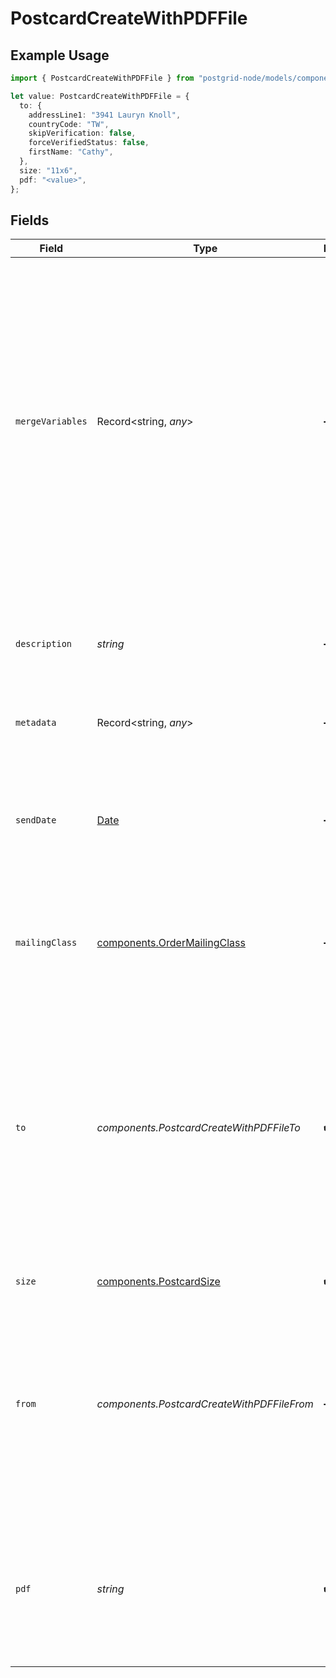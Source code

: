 # PostcardCreateWithPDFFile

## Example Usage

```typescript
import { PostcardCreateWithPDFFile } from "postgrid-node/models/components";

let value: PostcardCreateWithPDFFile = {
  to: {
    addressLine1: "3941 Lauryn Knoll",
    countryCode: "TW",
    skipVerification: false,
    forceVerifiedStatus: false,
    firstName: "Cathy",
  },
  size: "11x6",
  pdf: "<value>",
};
```

## Fields

| Field                                                                                                                                                                                                                                                                     | Type                                                                                                                                                                                                                                                                      | Required                                                                                                                                                                                                                                                                  | Description                                                                                                                                                                                                                                                               |
| ------------------------------------------------------------------------------------------------------------------------------------------------------------------------------------------------------------------------------------------------------------------------- | ------------------------------------------------------------------------------------------------------------------------------------------------------------------------------------------------------------------------------------------------------------------------- | ------------------------------------------------------------------------------------------------------------------------------------------------------------------------------------------------------------------------------------------------------------------------- | ------------------------------------------------------------------------------------------------------------------------------------------------------------------------------------------------------------------------------------------------------------------------- |
| `mergeVariables`                                                                                                                                                                                                                                                          | Record<string, *any*>                                                                                                                                                                                                                                                     | :heavy_minus_sign:                                                                                                                                                                                                                                                        | These will be merged with the variables in the template or HTML you create this order with. The keys in this object should match the variable names in the template _exactly_ as they are case-sensitive. Note that these _do not_ apply to PDFs uploaded with the order. |
| `description`                                                                                                                                                                                                                                                             | *string*                                                                                                                                                                                                                                                                  | :heavy_minus_sign:                                                                                                                                                                                                                                                        | An optional string describing this resource. Will be visible in the API and the dashboard.                                                                                                                                                                                |
| `metadata`                                                                                                                                                                                                                                                                | Record<string, *any*>                                                                                                                                                                                                                                                     | :heavy_minus_sign:                                                                                                                                                                                                                                                        | See the section on Metadata.                                                                                                                                                                                                                                              |
| `sendDate`                                                                                                                                                                                                                                                                | [Date](https://developer.mozilla.org/en-US/docs/Web/JavaScript/Reference/Global_Objects/Date)                                                                                                                                                                             | :heavy_minus_sign:                                                                                                                                                                                                                                                        | This order will transition from `ready` to `printing` on the day after this date. You can use this parameter to schedule orders for a future date.                                                                                                                        |
| `mailingClass`                                                                                                                                                                                                                                                            | [components.OrderMailingClass](../../models/components/ordermailingclass.md)                                                                                                                                                                                              | :heavy_minus_sign:                                                                                                                                                                                                                                                        | The mailing class of this order. If not provided, automatically set to `first_class`.                                                                                                                                                                                     |
| `to`                                                                                                                                                                                                                                                                      | *components.PostcardCreateWithPDFFileTo*                                                                                                                                                                                                                                  | :heavy_check_mark:                                                                                                                                                                                                                                                        | The recipient of this order. You can either supply the contact information inline here or provide a contact ID. PostGrid will automatically deduplicate contacts regardless of whether you provide the information inline here or call the contact creation endpoint.     |
| `size`                                                                                                                                                                                                                                                                    | [components.PostcardSize](../../models/components/postcardsize.md)                                                                                                                                                                                                        | :heavy_check_mark:                                                                                                                                                                                                                                                        | The size of the postcard.                                                                                                                                                                                                                                                 |
| `from`                                                                                                                                                                                                                                                                    | *components.PostcardCreateWithPDFFileFrom*                                                                                                                                                                                                                                | :heavy_minus_sign:                                                                                                                                                                                                                                                        | The contact information of the sender. You can pass contact information inline here just like you can for the `to`. Unlike other order types, the sender address is optional for postcards.                                                                               |
| `pdf`                                                                                                                                                                                                                                                                     | *string*                                                                                                                                                                                                                                                                  | :heavy_check_mark:                                                                                                                                                                                                                                                        | A 2 page PDF file. The first page is the front of the postcard and the second page is the back (where the address will be stamped on).                                                                                                                                    |